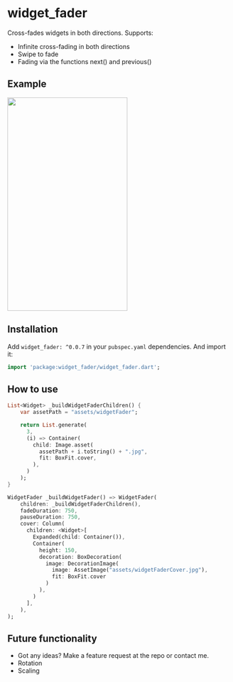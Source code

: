 # widget_fader

Cross-fades widgets in both directions.
Supports:
* Infinite cross-fading in both directions
* Swipe to fade
* Fading via the functions next() and previous()

## Example

<img src="https://media.giphy.com/media/jlcmSkvhF8jOjsg014/giphy.gif" width="270" height="480" />

## Installation

Add ``widget_fader: ^0.0.7`` in your ``pubspec.yaml`` dependencies. And import it:
```dart
import 'package:widget_fader/widget_fader.dart';
```

## How to use

```dart
List<Widget> _buildWidgetFaderChildren() {
    var assetPath = "assets/widgetFader";

    return List.generate(
      3, 
      (i) => Container(
        child: Image.asset(
          assetPath + i.toString() + ".jpg",
          fit: BoxFit.cover,
        ),
      )
    );
}

WidgetFader _buildWidgetFader() => WidgetFader(
    children: _buildWidgetFaderChildren(),
    fadeDuration: 750,
    pauseDuration: 750,
    cover: Column(
      children: <Widget>[
        Expanded(child: Container()),
        Container(
          height: 150,
          decoration: BoxDecoration(
            image: DecorationImage(
              image: AssetImage("assets/widgetFaderCover.jpg"),
              fit: BoxFit.cover
            )
          ),
        )
      ],
    ),
);
```

## Future functionality

* Got any ideas? Make a feature request at the repo or contact me.
* Rotation
* Scaling


